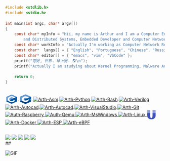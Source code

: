 ```C
#include <stdlib.h>
#include <stdio.h>

int main(int argc, char* argv[])
{
    const char* myInfo = "Hii, my name is Arthur and I am a Computer Engineering undergraduate student at @UFSCar, \
        and Distributed Systems, Embedded Developer and Computer Networks Security Researcher";
    const char* workInfo = "Actually I'm working as Computer Network Researcher, Cloud Engineer and Kernel Developer"
    const char*  langs[] = { "English", "Portuguese", "Chinese", "Russian" };
    const char* editor[] = { "emacs", "vim", "VSCode" };
    printf("您好, 世界. 早上好. 🌎\n");
    printf("Actually I am studying about Kernel Programming, Malware Analysis and Reverse Engineering.\n");

    return 0;
}
```

<div style="display: inline_block"><br>
  <a href="https://en.wikipedia.org/wiki/C_(programming_language)">
  <img align="center" alt="Arth-C" height="30" width="40" src="https://raw.githubusercontent.com/devicons/devicon/master/icons/c/c-original.svg">
  </a>
  <a href="https://en.wikipedia.org/wiki/C%2B%2B/">
  <img align="center" alt="Arth-Cpp" height="30" width="40" src="https://raw.githubusercontent.com/devicons/devicon/master/icons/cplusplus/cplusplus-original.svg">
  <a href="https://en.wikipedia.org/wiki/Assembly_language">
  <img align="center" alt="Arth-Asm" height="30" width="40" src="https://docs.microsoft.com/pt-br/cpp/media/index/logo-asm.svg?view=msvc-170">
  </a>
  <a href="https://www.python.org/">
  <img align="center" alt="Arth-Python" height="30" width="30" src="https://5.imimg.com/data5/SELLER/Default/2022/1/PW/LC/OL/144559883/1200px-python-logo-notext-svg-500x500.png">
  <a href="https://www.gnu.org/software/bash">
  <img align="center" alt="Arth-Bash" height="35" width="35" src="https://upload.wikimedia.org/wikipedia/commons/4/4b/Bash_Logo_Colored.svg">
  </a>
  <a href="https://en.wikipedia.org/wiki/Verilog">
  <img align="center" alt="Arth-Verilog" height="35" width="35" src="https://plugins.jetbrains.com/files/14184/114800/icon/pluginIcon.svg">
  </a>
  <a href="https://www.autodesk.com.br/products/autocad/overview">
  <img align="center" alt="Arth-Autocad" height="35" width="35" src="https://seeklogo.com/images/A/autocad-logo-C9817CB828-seeklogo.com.png">
  </a>
  <a href="https://www.gnu.org/software/emacs/">
  <img align="center" alt="Arth-Autocad" height="35" width="35" src="https://upload.wikimedia.org/wikipedia/commons/0/08/EmacsIcon.svg">
  </a>
  <a href="https://visualstudio.microsoft.com/">
  <img align="center" alt="Arth-VisualStudio" height="30" width="30" src="https://upload.wikimedia.org/wikipedia/commons/5/5f/Visual_Studio_Logo_%282013-2017%29.svg">
  </a>
  <a href="https://git-scm.com">
  <img align="center" alt="Arth-Git" height="30" width="30" src="https://git-scm.com/images/logos/downloads/Git-Icon-1788C.png">
  </a>
  <a href="https://www.raspberrypi.org">
  <img align="center" alt="Auth-Raspberry" height="35" width="30" src="https://elinux.org/images/c/cb/Raspberry_Pi_Logo.svg">
  </a>
  <a href="https://www.qemu.org">
  <img align="center" alt="Auth-Qemu" height="30" width="30" src="https://cdn.icon-icons.com/icons2/2699/PNG/512/qemu_logo_icon_169821.png">
  </a>
  <a href="https://www.microsoft.com/en-us/windows">
  <img align="center" alt="Arth-MsWindows" height="30" width="30" src="https://upload.wikimedia.org/wikipedia/commons/3/34/Windows_logo_-_2012_derivative.svg">
  </a>
  <a href="https://www.kernel.org/">
  <img align="center" alt="Arth-Linux" height="35" width="35" src="https://upload.wikimedia.org/wikipedia/commons/3/35/Tux.svg">
  </a>
  <a href="https://en.wikipedia.org/wiki/Unix">
  <img align="center" alt="Arth-Unix" height="30" width="30" src="https://github.com/devicons/devicon/blob/master/icons/unix/unix-original.svg">
  </a>
  <a href="https://www.docker.com">
  <img align="center" alt="Arth-Docker" height="40" width="40" src="https://seeklogo.com/images/D/docker-logo-6D6F987702-seeklogo.com.png">
  </a>
  <a href="https://www.espressif.com/en/products/socs/esp32">
  <img align="center" alt="Arth-ESP" height="30" width="30" src="https://seeklogo.com/images/E/espressif-systems-logo-1350B9E771-seeklogo.com.png">
  </a>
  <a href="https://ebpf.io">
  <img align="center" alt="Arth-eBPF" height="30" width="90" src="https://upload.wikimedia.org/wikipedia/commons/b/b0/EBPF_logo.png">
  </a>
</div>
</div>
 
  ##
 
<div> 
  <a href="https://gitlab.com/arthunix" target="_blank"><img src="https://img.shields.io/badge/-GitLab-FFFFFF?style=for-the-badge&logo=gitlab" target="_blank"></a>
  <a href="https://www.instagram.com/arthur.silverio/" target="_blank"><img src="https://img.shields.io/badge/-Instagram-%23E4405F?style=for-the-badge&logo=instagram&logoColor=white" target="_blank"></a>
  <a href = "mailto:arthur.silverio@estudante.ufscar.br"><img src="https://img.shields.io/badge/-Gmail-D14836?style=for-the-badge&logo=gmail&logoColor=white" target="_blank"></a>
  <a href="https://www.linkedin.com/in/arthur-silverio-34aaa71b5/" target="_blank"><img src="https://img.shields.io/badge/-LinkedIn-%230077B5?style=for-the-badge&logo=linkedin&logoColor=white" target="_blank"></a>
  <a href="https://t.me/arthur_silverio" target="_blank"><img src="https://img.shields.io/badge/-Telegram-2CA5E0?style=for-the-badge&logo=telegram&logoColor=white" target="_blank"></a>
</div>
 ##
 <p>
    <img alt="GIF" src="https://user-images.githubusercontent.com/68340334/142947625-e97b44d7-6bed-40d4-bb08-b4f741a6c0ac.gif" width="500" height="320" />
 </p>
